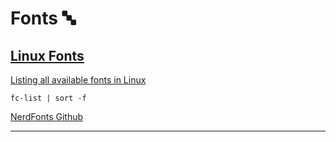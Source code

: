 # Fonts 🔤

## [Linux Fonts](./FontsLinux.txt)

[Listing all available fonts in Linux](https://www.cyberciti.biz/tips/quickly-list-all-available-fonts.html)

```shell
fc-list | sort -f
```

[NerdFonts Github](https://github.com/ryanoasis/nerd-fonts)

---
